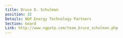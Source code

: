 ```yaml
---
title: Bruce D. Schulman
position: 32
Details: NGP Energy Technology Partners
Section: board
Link: http://www.ngpetp.com/team_bruce_schulman.php
---
```


